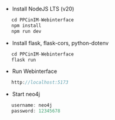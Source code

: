 - Install NodeJS LTS (v20)

```js
   cd PPCinIM-Webinterface
   npm install
   npm run dev
```


- Install flask, flask-cors, python-dotenv
```js
   cd PPCinIM-Webinterface
   flask run  
```


- Run Webinterface
```js
   http://localhost:5173
```

- Start neo4j
```js
   username: neo4j
   password: 12345678
```




